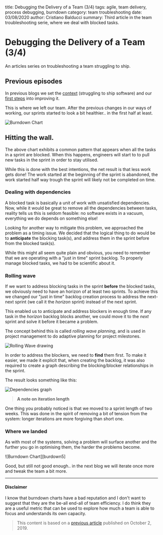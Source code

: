 title: Debugging the Delivery of a Team (3/4)
tags: agile, team delivery, process debugging, burndown
category: team troubleshooting
date: 03/08/2020
author: Cristiano Balducci
summary: Third article in the team troubleshooting serie, where we deal with blocked tasks.

# Debugging the Delivery of a Team (3/4)
An articles series on troubleshooting a team struggling to ship.

## Previous episodes
In previous blogs we set the [context](https://something.to-rea.de/debugging-the-delivery-of-a-team-14.html)  (struggling to ship software) and our [first steps](https://something.to-rea.de/debugging-the-delivery-of-a-team-24.html) into improving it.

This is where we left our team. After the previous changes in our ways of working, our sprints started to look a bit healthier.. in the first half at least.

![Burndown Chart](burndown3)

## Hitting the wall.

The above chart exhibits a common pattern that appears when all the tasks in a sprint are blocked. When this happens, engineers will start to to pull new tasks in the sprint in order to stay utilised. 

While this is done with the best intentions, the net result is that less work gets done! 
The work started at the beginning of the sprint is abandoned, the work started half way trough the sprint will likely not be completed on time.

### Dealing with dependencies

A blocked task is basically a unit of work with unsatisfied dependencies. Now, while it would be great to remove all the dependencies between tasks, reality tells us this is seldom feasible: no software exists in a vacuum, everything we do depends on something else!

Looking for another way to mitigate this problem, we approached the problem as a timing issue. We decided that the logical thing to do would be to **anticipate** the blocking task(s), and address them in the sprint before from the blocked task(s). 

While this might all seem quite plain and obvious, you need to remember that we are operating with a "just in time" sprint backlog. To properly manage blocked tasks, we had to be scientific about it.

### Rolling wave 

If we want to address blocking tasks in the sprint **before** the blocked tasks, we obviously need to have an horizon of at least two sprints. 
To achieve this we changed our "just in time" backlog creation process to address the next-next sprint (we call it the *horizon* sprint) instead of the next sprint.
 
This enabled us to anticipate and address blockers in enough time. If any task in the *horizon* backlog blocks another, we could move it to the *next* sprint and solve it before it became a problem.

The concept behind this is called *rolling wave planning*, and is used in project management to do adaptive planning for project milestones.

![Rolling Wave drawing][rollingwave]

In order to address the blockers, we need to **find** them first. To make it easier, we made it explicit that, when creating the backlog, it was also required to create a graph describing the blocking/blocker relationships in the sprint. 

The result looks something like this:

![Dependencies graph][dependencies]

> **A note on iteration length**

> 
One thing you probably noticed is that we moved to a sprint length of two weeks. This was done in the spirit of removing a bit of tension from the system: longer iterations are more forgiving than short one.

### Where we landed

As with most of the systems, solving a problem will surface another and the further you go in optimising them, the harder the problems become.

![Burndown Chart][burdown5]

Good, but still not good enough.. in the next blog we will iterate once more and tweak the team a bit more. 

---
#### Disclaimer
I know that burndown charts have a bad reputation and I don't want to suggest that they are the be-all end-all of team efficiency. I do think they are a useful metric that can be used to explore how much a team is able to focus and understands its own capacity.


> This content is based on a [previous article](https://medium.com/@SkyscannerEng/dont-burn-out-burn-down-how-we-learned-to-sprint-on-shifting-sands-a67341c34fa8) published on October 2, 2019.

[burndown3]: {static}/images/burndown3.png
[burndown5]: {static}/images/burndown5.png
[rollingwave]: {static}/images/rollingwave.jpg
[dependencies]: {static}/images/dependencies.jpg